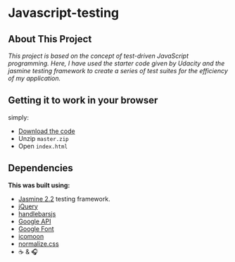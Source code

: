 # Javascript-testing

## About This Project
*This project is based on the concept of test-driven JavaScript programming. Here, I have used the starter code given by Udacity and the
jasmine testing framework to create a series of test suites for the efficiency of my application.*

## Getting it to work in your browser

simply:

- [Download the code](https://github.com/nevehallon/frontend-nanodegree-feedreader/archive/master.zip)
- Unzip `master.zip`
- Open `index.html`

## Dependencies

**This was built using:**

- [Jasmine 2.2](https://jasmine.github.io/index.html) testing framework.
- [jQuery](http://ajax.googleapis.com/ajax/libs/jquery/2.1.1/jquery.min.js)
- [handlebarsjs](http://cdn.jsdelivr.net/handlebarsjs/2.0.0/handlebars.min.js)
- [Google API](http://google.com/jsapi)
- [Google Font](http://fonts.googleapis.com/css?family=Roboto:400,100,300,700)
- [icomoon](https://icomoon.io/)
- [normalize.css](https://necolas.github.io/normalize.css/)
- :coffee: & :headphones:
